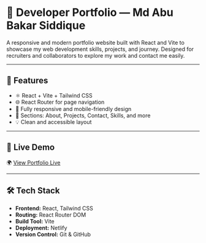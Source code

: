 # 💼 Developer Portfolio — Md Abu Bakar Siddique

A responsive and modern portfolio website built with React and Vite to showcase my web development skills, projects, and journey. Designed for recruiters and collaborators to explore my work and contact me easily.

---

## 🚀 Features

- ⚛️ React + Vite + Tailwind CSS
- 🌐 React Router for page navigation
- 📱 Fully responsive and mobile-friendly design
- 🧾 Sections: About, Projects, Contact, Skills, and more
- 💡 Clean and accessible layout

---

## 🔗 Live Demo

🌍 [View Portfolio Live](https://my-portfolio308.netlify.app)

---

## 🛠️ Tech Stack

- **Frontend:** React, Tailwind CSS
- **Routing:** React Router DOM
- **Build Tool:** Vite
- **Deployment:** Netlify
- **Version Control:** Git & GitHub


